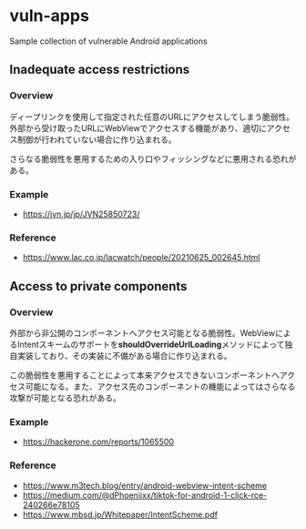 # vuln-apps
Sample collection of vulnerable Android applications

## Inadequate access restrictions
### Overview
ディープリンクを使用して指定された任意のURLにアクセスしてしまう脆弱性。外部から受け取ったURLにWebViewでアクセスする機能があり、適切にアクセス制御が行われていない場合に作り込まれる。

さらなる脆弱性を悪用するための入り口やフィッシングなどに悪用される恐れがある。

### Example
- https://jvn.jp/jp/JVN25850723/

### Reference
- https://www.lac.co.jp/lacwatch/people/20210625_002645.html

## Access to private components
### Overview
外部から非公開のコンポーネントへアクセス可能となる脆弱性。WebViewによるIntentスキームのサポートを**shouldOverrideUrlLoading**メソッドによって独自実装しており、その実装に不備がある場合に作り込まれる。

この脆弱性を悪用することによって本来アクセスできないコンポーネントへアクセス可能になる。また、アクセス先のコンポーネントの機能によってはさらなる攻撃が可能となる恐れがある。

### Example
- https://hackerone.com/reports/1065500
 
### Reference
- https://www.m3tech.blog/entry/android-webview-intent-scheme
- https://medium.com/@dPhoeniixx/tiktok-for-android-1-click-rce-240266e78105
- https://www.mbsd.jp/Whitepaper/IntentScheme.pdf
